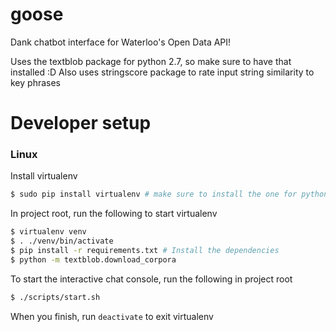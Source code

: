 # goose
Dank chatbot interface for Waterloo's Open Data API!

Uses the textblob package for python 2.7, so make sure to have that installed :D
Also uses stringscore package to rate input string similarity to key phrases

# Developer setup

### Linux

Install virtualenv
```bash
$ sudo pip install virtualenv # make sure to install the one for python2
```
In project root, run the following to start virtualenv
```bash
$ virtualenv venv
$ . ./venv/bin/activate
$ pip install -r requirements.txt # Install the dependencies
$ python -m textblob.download_corpora
```
To start the interactive chat console, run the following in project root
```bash
$ ./scripts/start.sh
```
When you finish, run `deactivate` to exit virtualenv
